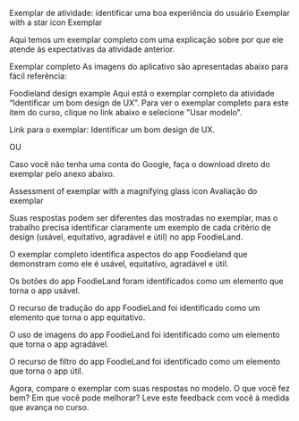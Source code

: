 Exemplar de atividade: identificar uma boa experiência do usuário
Exemplar with a star icon 
Exemplar

Aqui temos um exemplar completo com uma explicação sobre por que ele atende às expectativas da atividade anterior. 

Exemplar completo
As imagens do aplicativo são apresentadas abaixo para fácil referência:

Foodieland design example
Aqui está o exemplar completo da atividade “Identificar um bom design de UX”. Para ver o exemplar completo para este item do curso, clique no link abaixo e selecione "Usar modelo". 

Link para o exemplar: Identificar um bom design de UX.

OU 

Caso você não tenha uma conta do Google, faça o download direto do exemplar pelo anexo abaixo.

Assessment of exemplar with a magnifying glass icon
Avaliação do exemplar

Suas respostas podem ser diferentes das mostradas no exemplar, mas o trabalho precisa identificar claramente um exemplo de cada critério de design (usável, equitativo, agradável e útil) no app FoodieLand. 

O exemplar completo identifica aspectos do app Foodieland que demonstram como ele é usável, equitativo, agradável e útil.

Os botões do app FoodieLand foram identificados como um elemento que torna o app usável.

O recurso de tradução do app FoodieLand foi identificado como um elemento que torna o app equitativo. 

O uso de imagens do app FoodieLand foi identificado como um elemento que torna o app agradável. 

O recurso de filtro do app FoodieLand foi identificado como um elemento que torna o app útil. 

Agora, compare o exemplar com suas respostas no modelo. O que você fez bem? Em que você pode melhorar? Leve este feedback com você à medida que avança no curso.
